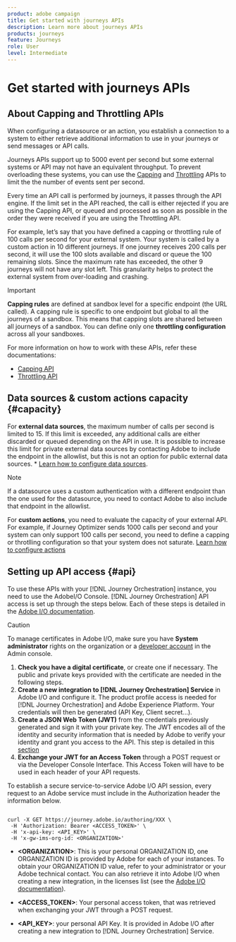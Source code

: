 ```yaml
---
product: adobe campaign
title: Get started with journeys APIs
description: Learn more about journeys APIs
products: journeys
feature: Journeys
role: User
level: Intermediate
---
```

# Get started with journeys APIs

## About Capping and Throttling APIs

When configuring a datasource or an action, you establish a connection to a system to either retrieve additional information to use in your journeys or send messages or API calls.

Journeys APIs support up to 5000 event per second but some external systems or API may not have an equivalent throughput. To prevent overloading these systems, you can use the [Capping](capping.md) and [Throttling](throttling.md) APIs to limit the the number of events sent per second.

Every time an API call is performed by journeys, it passes through the API engine. If the limit set in the API reached, the call is either rejected if you are using the Capping API, or queued and processed as soon as possible in the order they were received if you are using the Throttling API.

For example, let’s say that you have defined a capping or throttling rule of 100 calls per second for your external system. Your system is called by a custom action in 10 different journeys. If one journey receives 200 calls per second, it will use the 100 slots available and discard or queue the 100 remaining slots. Since the maximum rate has exceeded, the other 9 journeys will not have any slot left. This granularity helps to protect the external system from over-loading and crashing. 

>[!IMPORTANT]
>
>**Capping rules** are defined at sandbox level for a specific endpoint (the URL called). A capping rule is specific to one endpoint but global to all the journeys of a sandbox. This means that capping slots are shared between all journeys of a sandbox.
>You can define only one **throttling configuration** across all your sandboxes. 

For more information on how to work with these APIs, refer these documentations:

* [Capping API](https://developer.adobe.com/journey-optimizer-apis/)
* [Throttling API](https://developer.adobe.com/journey-optimizer-apis/)

## Data sources & custom actions capacity {#capacity}

For **external data sources**, the maximum number of calls per second is limited to 15. If this limit is exceeded, any additional calls are either discarded or queued depending on the API in use. It is possible to increase this limit for private external data sources by contacting Adobe to include the endpoint in the allowlist, but this is not an option for public external data sources. * [Learn how to configure data sources](../datasource/about-data-sources.md).

>[!NOTE]
>
>If a datasource uses a custom authentication with a different endpoint than the one used for the datasource, you need to contact Adobe to also include that endpoint in the allowlist.

For **custom actions**, you need to evaluate the capacity of your external API. For example, if Journey Optimizer sends 1000 calls per second and your system can only support 100 calls per second, you need to define a capping or throtlling configuration so that your system does not saturate. [Learn how to configure actions](../action/action.md)

## Setting up API access {#api}

To use these APIs with your [!DNL Journey Orchestration] instance, you need to use the AdobeI/O Console. [!DNL Journey Orchestration] API access is set up through the steps below. Each of these steps is detailed in the [Adobe I/O documentation](https://www.adobe.io/authentication/auth-methods.html#!AdobeDocs/adobeio-auth/master/AuthenticationOverview/ServiceAccountIntegration.md).

>[!CAUTION]
>
>To manage certificates in Adobe I/O, make sure you have <b>System administrator</b> rights on the organization or a [developer account](https://helpx.adobe.com/enterprise/using/manage-developers.html) in the Admin console.

1. **Check you have a digital certificate**, or create one if necessary. The public and private keys provided with the certificate are needed in the following steps.
1. **Create a new integration to [!DNL Journey Orchestration] Service** in Adobe I/O and configure it. The product profile access is needed for [!DNL Journey Orchestration] and Adobe Experience Platform. Your credentials will then be generated (API Key, Client secret...).
1. **Create a JSON Web Token (JWT)** from the credentials previously generated and sign it with your private key. The JWT encodes all of the identity and security information that is needed by Adobe to verify your identity and grant you access to the API. This step is detailed in this [section](https://www.adobe.io/authentication/auth-methods.html#!AdobeDocs/adobeio-auth/master/JWT/JWT.md)
1. **Exchange your JWT for an Access Token** through a POST request or via the Developer Console Interface. This Access Token will have to be used in each header of your API requests.

To establish a secure service-to-service Adobe I/O API session, every request to an Adobe service must include in the Authorization header the information below.

```

curl -X GET https://journey.adobe.io/authoring/XXX \
 -H 'Authorization: Bearer <ACCESS_TOKEN>' \
 -H 'x-api-key: <API_KEY>' \
 -H 'x-gw-ims-org-id: <ORGANIZATION>'

```

* **&lt;ORGANIZATION&gt;**: This is your personal ORGANIZATION ID, one ORGANIZATION ID is provided by Adobe for each of your instances. To obtain your ORGANIZATION ID value, refer to your administrator or your Adobe technical contact. You can also retrieve it into Adobe I/O when creating a new integration, in the licenses list (see the <a href="https://www.adobe.io/authentication.html">Adobe I/O documentation</a>).

* **<ACCESS_TOKEN>**: Your personal access token, that was retrieved when exchanging your JWT through a POST request.

* **<API_KEY>**: your personal API Key. It is provided in Adobe I/O after creating a new integration to [!DNL Journey Orchestration] Service.

